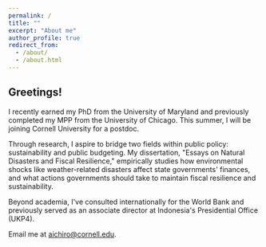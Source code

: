 ```yaml
---
permalink: /
title: ""
excerpt: "About me"
author_profile: true
redirect_from: 
  - /about/
  - /about.html
---
```



<h2> Greetings! </h2>

I recently earned my PhD from the University of Maryland and previously completed my MPP from the University of Chicago. This summer, I will be joining Cornell University for a postdoc. 

Through research, I aspire to bridge two fields within public policy: sustainability and public budgeting. My dissertation, "Essays on Natural Disasters and Fiscal Resilience," empirically studies how environmental shocks like weather-related disasters affect state governments' finances, and what actions governments should take to maintain fiscal resilience and sustainability.

Beyond academia, I've consulted internationally for the World Bank and previously served as an associate director at Indonesia's Presidential Office (UKP4).

Email me at [aichiro@cornell.edu](mailto:aichiro@cornell.edu).
